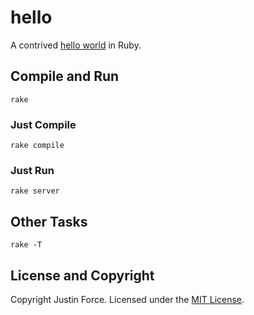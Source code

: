 hello
=====

A contrived [hello world][wikipedia-hello-world] in Ruby.

Compile and Run
---------------

    rake

### Just Compile

    rake compile

### Just Run

    rake server

Other Tasks
-----------

    rake -T

License and Copyright
---------------------

Copyright Justin Force. Licensed under the [MIT License][mit-license].

[mit-license]:http://www.opensource.org/licenses/MIT
[wikipedia-hello-world]:http://en.wikipedia.org/wiki/Hello_world_program
